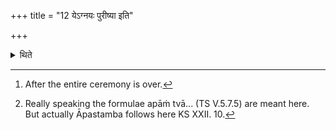 +++
title = "12 येऽग्नयः पुरीष्या इति"

+++

<details><summary>थिते</summary>

12. When about to go away the sacrificer stands near (the fire-altar-building), praising it with the (formulae called) Āpti (obtainments)[^1] beginning with ye agnayaḥ purīṣyāḥ.[^2]   

[^1]: After the entire ceremony is over.   

[^2]: Really speaking the formulae apāṁ tvā... (TS V.5.7.5) are meant here. But actually Āpastamba follows here KS XXII. 10. 
</details>
